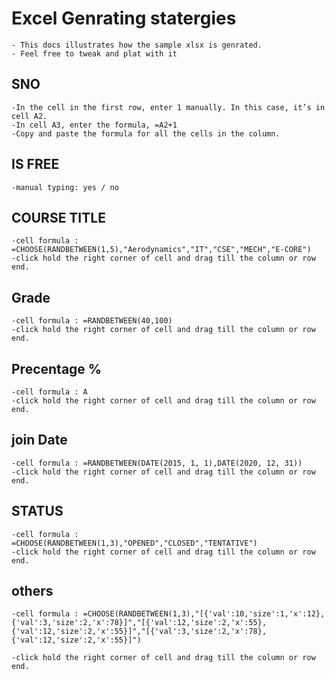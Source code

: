 # Excel Genrating statergies

    - This docs illustrates how the sample xlsx is genrated.
    - Feel free to tweak and plat with it

## SNO

    -In the cell in the first row, enter 1 manually. In this case, it’s in cell A2.
    -In cell A3, enter the formula, =A2+1
    -Copy and paste the formula for all the cells in the column.

## IS FREE

    -manual typing: yes / no

## COURSE TITLE

    -cell formula : =CHOOSE(RANDBETWEEN(1,5),"Aerodynamics","IT","CSE","MECH","E-CORE")
    -click hold the right corner of cell and drag till the column or row end.

## Grade

    -cell formula : =RANDBETWEEN(40,100)
    -click hold the right corner of cell and drag till the column or row end.

## Precentage %

    -cell formula : A
    -click hold the right corner of cell and drag till the column or row end.

## join Date

    -cell formula : =RANDBETWEEN(DATE(2015, 1, 1),DATE(2020, 12, 31))
    -click hold the right corner of cell and drag till the column or row end.

## STATUS

    -cell formula : =CHOOSE(RANDBETWEEN(1,3),"OPENED","CLOSED","TENTATIVE")
    -click hold the right corner of cell and drag till the column or row end.

## others

    -cell formula : =CHOOSE(RANDBETWEEN(1,3),"[{'val':10,'size':1,'x':12},{'val':3,'size':2,'x':78}]","[{'val':12,'size':2,'x':55},{'val':12,'size':2,'x':55}]","[{'val':3,'size':2,'x':78},{'val':12,'size':2,'x':55}]")

    -click hold the right corner of cell and drag till the column or row end.
